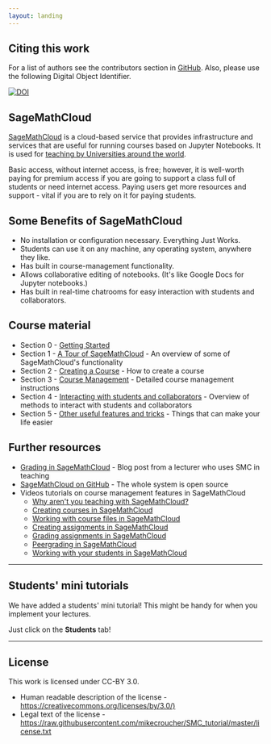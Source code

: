 ```yaml
---
layout: landing
---
```


## Citing this work

For a list of authors see the contributors section in [GitHub](https://github.com/mikecroucher/SMC_tutorial/graphs/contributors). Also, please use the following Digital Object Identifier.

[![DOI](https://zenodo.org/badge/23386/mikecroucher/SMC_tutorial.svg)](https://zenodo.org/badge/latestdoi/23386/mikecroucher/SMC_tutorial)

## SageMathCloud

[SageMathCloud](https://cloud.sagemath.com/) is a cloud-based service that provides infrastructure and services that are useful for running courses based on Jupyter Notebooks.
It is used for [teaching by Universities around the world](https://github.com/sagemathinc/smc/wiki/Teaching).

Basic access, without internet access, is free; however, it is well-worth paying for premium access if you are going to support a class full of students or need internet access.
Paying users get more resources and support - vital if you are to rely on it for paying students.

## Some Benefits of SageMathCloud

* No installation or configuration necessary. Everything Just Works.
* Students can use it on any machine, any operating system, anywhere they like.
* Has built in course-management functionality.
* Allows collaborative editing of notebooks. (It's like Google Docs for Jupyter notebooks.)
* Has built in real-time chatrooms for easy interaction with students and collaborators.

## Course material

* Section 0 - [Getting Started](./getting_started/getting_started.html)
* Section 1 - [A Tour of SageMathCloud](./functionality/functionality.html) - An overview of some of SageMathCloud's functionality
* Section 2 - [Creating a Course](./creating_a_course/creating_course.html) - How to create a course
* Section 3 - [Course Management](./course_management/course_management.html) - Detailed course management instructions
* Section 4 - [Interacting with students and collaborators](./interactions/interactions.html) - Overview of methods to interact with students and collaborators
* Section 5 - [Other useful features and tricks](./tips_and_tricks/tips_and_tricks.html) - Things that can make your life easier

## Further resources

* [Grading in SageMathCloud](http://www.beezers.org/blog/bb/2015/09/grading-in-sagemathcloud/) - Blog post from a lecturer who uses SMC in teaching
* [SageMathCloud on GitHub](https://github.com/sagemathinc/smc) - The whole system is open source
* Videos tutorials on course management features in SageMathCloud
    * [Why aren't you teaching with SageMathCloud?](https://youtu.be/cq_HEzBMWNA)
    * [Creating courses in SageMathCloud](https://youtu.be/K2swc6NhpGg)
    * [Working with course files in SageMathCloud](https://youtu.be/bt-AhVlAf-U)
    * [Creating assignments in SageMathCloud](https://youtu.be/NqQ0y7o0XUU)
    * [Grading assignments in SageMathCloud](https://youtu.be/y_GX9XWTZfQ)
    * [Peergrading in SageMathCloud](https://youtu.be/8MagMw-ol5M)
    * [Working with your students in SageMathCloud](https://youtu.be/4c9RmoLRSWE)

---

## Students' mini tutorials
We have added a students' mini tutorial! This might be handy for when you implement your lectures.

Just click on the **Students** tab!

---

## License

This work is licensed under CC-BY 3.0.


* Human readable description of the license - <https://creativecommons.org/licenses/by/3.0/)>
* Legal text of the license - <https://raw.githubusercontent.com/mikecroucher/SMC_tutorial/master/license.txt>
